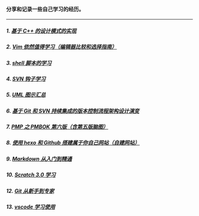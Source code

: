 #### 分享和记录一些自己学习的经历。

---

##### 1. [基于 C++ 的设计模式的实现](/design_pattern)

##### 2. [Vim 依然值得学习（编辑器比较和选择指南）](/vim/vim_the_powerful_editor_you_need.md)

##### 3. [shell 脚本的学习](/shell)

##### 4. [SVN 钩子学习](/svn_hooks)

##### 5. [UML 图示汇总](/UML)

##### 6. [基于 Git 和 SVN 持续集成的版本控制流程架构设计演变](/version_flow_of_CI_on_git_and_svn)

##### 7. [PMP 之 PMBOK 第六版（含第五版脑图）](/PMP/README.md)

##### 8. [使用 hexo 和 Github 搭建属于你自己网站（自建网站）](/use_hexo_with_github_create_yourwebsit/use_hexo_with_github_create_yourwebsit.md)

##### 9. [Markdown 从入门到精通](https://github.com/xingangshi/markdown_note/blob/49bc8adacbbf771fcdc4b19d12524b143a685241/README.md)

##### 10. [Scratch 3.0 学习](/Scratch3.0)

##### 12. [Git 从新手到专家](/git/git_From_novice_to_master-print.md)

##### 13. [vscode 学习使用](/vscode)





